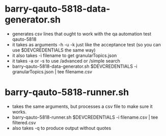 # barry-qauto-5818-data-generator.sh

* generates csv lines that ought to work with the qa automation test qauto-5818
* it takes as arguments -h -u -k just like the acceptance test (so you can use $DEVCREDENTIALS the same way)
* it also takes -i filename to get granularTopics.json
* it takes -a or -s to use /advanced or /simple search
* barry-qauto-5818-data-generator.sh $DEVCREDENTIALS -i granularTopics.json | tee filename.csv 

# barry-qauto-5818-runner.sh

* takes the same arguments, but processes a csv file to make sure it works.
* barry-qauto-5818-runner.sh $DEVCREDENTIALS -i filename.csv | tee filtered.csv
* also takes -q to produce output without quotes
